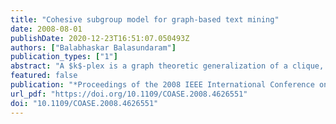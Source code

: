 ```yaml
---
title: "Cohesive subgroup model for graph-based text mining"
date: 2008-08-01
publishDate: 2020-12-23T16:51:07.050493Z
authors: ["Balabhaskar Balasundaram"]
publication_types: ["1"]
abstract: "A $k$-plex is a graph theoretic generalization of a clique, introduced in social network analysis (SNA) to model tightly knit social subgroups referred to as cohesive subgroups. Clique model was the earliest mathematical model for a cohesive subgroup, but its overly restrictive definition motivated several relaxations including the $k$-plex model. The models from SNA are suitable, and potentially more realistic cluster models for graph-based clustering and data mining. This article will discuss the applicability of the $k$-plex model and its advantages compared to the clique model. Some recent developments in integer programming based approaches to identify large $k$-plexes would be described and the approaches demonstrated on a text mining network."
featured: false
publication: "*Proceedings of the 2008 IEEE International Conference on Automation Science and Engineering (CASE 2008)*"
url_pdf: "https://doi.org/10.1109/COASE.2008.4626551"
doi: "10.1109/COASE.2008.4626551"
---
```



